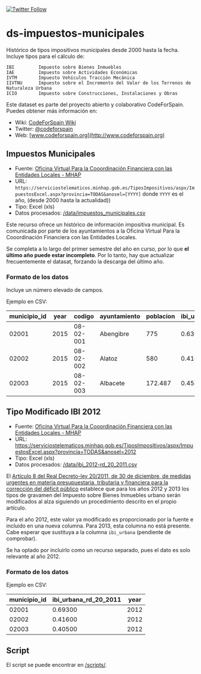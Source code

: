 [![Twitter Follow](https://img.shields.io/twitter/follow/codeforspain.svg?style=social?maxAge=2592000)](https://twitter.com/codeforspain)

# ds-impuestos-municipales

Histórico de tipos impositivos municipales desde 2000 hasta la fecha. Incluye tipos para el cálculo de:



    IBI	  		Impuesto sobre Bienes Inmuebles
    IAE    		Impuesto sobre Actividades Económicas
    IVTM   		Impuesto Vehículos Tracción Mecánica
    IIVTNU  	Impuesto sobre el Incremento del Valor de los Terrenos de Naturaleza Urbana
  	ICIO		Impuesto sobre Construcciones, Instalaciones y Obras      


Este dataset es parte del proyecto abierto y colaborativo CodeForSpain. Puedes obtener más información en:

- Wiki: [CodeForSpain Wiki](https://github.com/codeforspain/datos/wiki)
- Twitter: [@codeforspain](https://twitter.com/codeforspain)
- Web: [www.codeforspain.org](http://www.codeforspain.org)


## Impuestos Municipales


- Fuente: [Oficina Virtual Para la Cooordinación Financiera con las Entidades Locales - MHAP](https://serviciostelematicos.minhap.gob.es/TiposImpositivos/aspx/listado_municipios.aspx)
- URL: `https://serviciostelematicos.minhap.gob.es/TiposImpositivos/aspx/ImpuestosExcel.aspx?provincia=TODAS&anosel=[YYYY]` donde `YYYY` es el año, (desde 2000 hasta la actualidad))
- Tipo: Excel (xls) 
- Datos procesados: [/data/impuestos_municipales.csv](data/impuestos_municipales.csv) 
 
Este recurso ofrece un histórico de información impositiva municipal. Es comunicada por parte de los ayuntamientos a la Oficina Virtual Para la Cooordinación Financiera con las Entidades Locales. 

Se completa a lo largo del primer semestre del año en curso, por lo que **el último año puede estar incompleto**. Por lo tanto, hay que actualizar frecuentemente el datasat, forzando la descarga del último año.   

### Formato de los datos


Incluye un número elevado de campos.


Ejemplo en CSV:

| municipio_id | year | codigo    | ayuntamiento | poblacion | ibi_urbana | ibi_coef_actualizacion | ibi_rev_catastral | ibi_rustica | ibi_especial | iae_coef_max | iae_coef_min | ivtm_0_8 | ivtm_8_12 | ivtm_12_16 | ivtm_16_20 | ivtm_20_inf | ivtm_aut_0_21 | ivtm_aut_21_50 | ivtm_aut_50_inf | ivtm_cam_0_1000 | ivtm_cam_1000_3000 | ivtm_cam_3000_10000 | ivtm_cam_10000_inf | ivtm_tra_0_16 | ivtm_tra_16_25 | ivtm_tra_25_inf | ivtm_rem_750_1000 | ivtm_rem_1000_3000 | ivtm_rem_3000_inf | ivtm_ciclomotor | ivtm_moto_0_125 | ivtm_moto_125_250 | ivtm_moto_250_500 | ivtm_moto_500_1000 | ivtm_moto_1000_inf | iivtnu_porcentaje_5 | iivtnu_tipo_5 | iivtnu_porcentaje_10 | iivtnu_tipo_10 | iivtnu_porcentaje_15 | iivtnu_tipo_15 | iivtnu_porcentaje_20 | iivtnu_tipo_20 | iivtnu_porcentaje_reduccion | icio_tipo_gravamen | fecha_de_alta | 
|--------------|------|-----------|--------------|-----------|------------|------------------------|-------------------|-------------|--------------|--------------|--------------|----------|-----------|------------|------------|-------------|---------------|----------------|-----------------|-----------------|--------------------|---------------------|--------------------|---------------|----------------|-----------------|-------------------|--------------------|-------------------|-----------------|-----------------|-------------------|-------------------|--------------------|--------------------|---------------------|---------------|----------------------|----------------|----------------------|----------------|----------------------|----------------|-----------------------------|--------------------|---------------| 
| 02001        | 2015 | 08-02-001 | Abengibre    | 775       | 0.63000    | 1.10000                | 1990              | 0.90000     | 0.60000      | 1.00         | 1.00         | 17.04    | 46.00     | 97.12      | 120.97     | 151.20      | 112.46        | 160.16         | 200.20          | 53.36           | 105.12             | 149.72              | 187.15             | 23.85         | 37.49          | 112.45          | 23.85             | 37.49              | 112.45            | 5.97            | 5.97            | 10.22             | 20.45             | 40.89              | 81.78              | 2.80                | 20.00         | 2.80                 | 20.00          | 2.80                 | 20.00          | 2.80                 | 20.00          | 0.00                        | 2.50               | 2015-02-04    | 
| 02002        | 2015 | 08-02-002 | Alatoz       | 580       | 0.41600    |                        | 2012              | 0.65000     | 1.30000      | 1.00         | 1.00         | 12.62    | 34.08     | 71.94      | 89.61      | 112.00      | 83.30         | 118.64         | 148.30          | 42.28           | 83.30              | 118.64              | 148.30             | 17.67         | 27.77          | 83.30           | 17.67             | 27.77              | 83.30             | 4.42            | 4.42            | 7.57              | 15.15             | 30.29              | 60.58              | 2.20                | 16.00         | 2.00                 | 16.00          | 2.10                 | 16.00          | 2.20                 | 16.00          | 60.00                       | 2.00               | 2015-05-26    | 
| 02003        | 2015 | 08-02-003 | Albacete     | 172.487   | 0.45400    | 0.83000                | 2006              | 0.79300     | 0.88600      | 3.15         | 1.05         | 24.48    | 66.12     | 139.56     | 173.84     | 217.28      | 161.60        | 230.16         | 287.70          | 82.02           | 161.60             | 230.16              | 287.70             | 34.28         | 53.87          | 161.60          | 34.28             | 53.87              | 161.60            | 7.87            | 7.87            | 13.47             | 26.97             | 53.92              | 107.83             | 2.02                | 24.50         | 1.88                 | 23.52          | 1.84                 | 26.46          | 1.78                 | 29.40          | 0.00                        | 3.84               | 2015-05-20    | 


## Tipo Modificado IBI 2012


- Fuente: [Oficina Virtual Para la Cooordinación Financiera con las Entidades Locales - MHAP](https://serviciostelematicos.minhap.gob.es/TiposImpositivos/aspx/listado_municipios.aspx)
- URL: https://serviciostelematicos.minhap.gob.es/TiposImpositivos/aspx/ImpuestosExcel.aspx?provincia=TODAS&anosel=2012
- Tipo: Excel (xls) 
- Datos procesados: [/data/ibi_2012-rd_20_2011.csv](data/ibi_2012-rd_20_2011.csv) 
 
El [Artículo 8  del Real Decreto-ley 20/2011, de 30 de diciembre, de medidas urgentes en materia presupuestaria, tributaria y financiera para la corrección del déficit público](http://noticias.juridicas.com/base_datos/Fiscal/rdl20-2011.html#art_8) establece que para los años 2012 y 2013 los tipos de gravamen del Impuesto sobre Bienes Inmuebles urbano serán modificados al alza siguiendo un procedimiento descrito en el propio artículo. 

Para el año 2012, este valor ya modificado es proporcionado por la fuente e incluido en una nueva columna. Para 2013, esta columna no está presente. Cabe esperar que sustituya a la columna `ibi_urbana` (pendiente de comprobar). 

Se ha optado por incluirlo como un recurso separado, pues el dato es solo relevante al año 2012.

### Formato de los datos


Ejemplo en CSV:

| municipio_id | ibi_urbana_rd_20_2011 | year | 
|--------------|-----------------------|------| 
| 02001        | 0.69300               | 2012 | 
| 02002        | 0.41600               | 2012 | 
| 02003        | 0.40500               | 2012 | 



## Script

El script se puede encontrar en [/scripts/](/scripts/).
